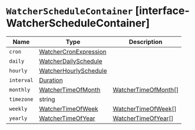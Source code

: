 # `WatcherScheduleContainer` [interface-WatcherScheduleContainer]

| Name | Type | Description |
| - | - | - |
| `cron` | [WatcherCronExpression](./WatcherCronExpression.md) | &nbsp; |
| `daily` | [WatcherDailySchedule](./WatcherDailySchedule.md) | &nbsp; |
| `hourly` | [WatcherHourlySchedule](./WatcherHourlySchedule.md) | &nbsp; |
| `interval` | [Duration](./Duration.md) | &nbsp; |
| `monthly` | [WatcherTimeOfMonth](./WatcherTimeOfMonth.md) | [WatcherTimeOfMonth](./WatcherTimeOfMonth.md)[] | &nbsp; |
| `timezone` | string | &nbsp; |
| `weekly` | [WatcherTimeOfWeek](./WatcherTimeOfWeek.md) | [WatcherTimeOfWeek](./WatcherTimeOfWeek.md)[] | &nbsp; |
| `yearly` | [WatcherTimeOfYear](./WatcherTimeOfYear.md) | [WatcherTimeOfYear](./WatcherTimeOfYear.md)[] | &nbsp; |
